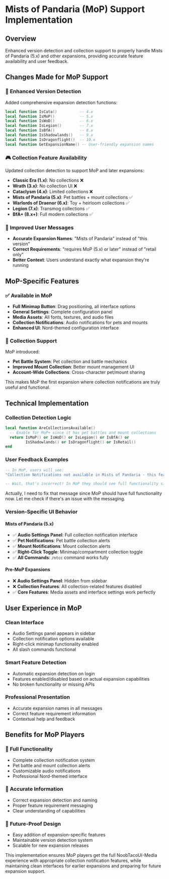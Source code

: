 # Mists of Pandaria (MoP) Support Implementation

## Overview
Enhanced version detection and collection support to properly handle Mists of Pandaria (5.x) and other expansions, providing accurate feature availability and user feedback.

## Changes Made for MoP Support

### 🔧 **Enhanced Version Detection**
Added comprehensive expansion detection functions:

```lua
local function IsCata()          -- 4.x
local function IsMoP()           -- 5.x  
local function IsWoD()           -- 6.x
local function IsLegion()        -- 7.x
local function IsBfA()           -- 8.x
local function IsShadowlands()   -- 9.x
local function IsDragonflight()  -- 10.x
local function GetExpansionName() -- User-friendly expansion names
```

### 🎮 **Collection Feature Availability**
Updated collection detection to support MoP and later expansions:

- **Classic Era (1.x)**: No collections ❌
- **Wrath (3.x)**: No collection UI ❌  
- **Cataclysm (4.x)**: Limited collections ❌
- **Mists of Pandaria (5.x)**: Pet battles + mount collections ✅
- **Warlords of Draenor (6.x)**: Toy + heirloom collections ✅
- **Legion (7.x)**: Transmog collections ✅
- **BfA+ (8.x+)**: Full modern collections ✅

### 💬 **Improved User Messages**
- **Accurate Expansion Names**: "Mists of Pandaria" instead of "this version"
- **Correct Requirements**: "requires MoP (5.x) or later" instead of "retail only"
- **Better Context**: Users understand exactly what expansion they're running

## MoP-Specific Features

### ✅ **Available in MoP**
- **Full Minimap Button**: Drag positioning, all interface options
- **General Settings**: Complete configuration panel  
- **Media Assets**: All fonts, textures, and audio files
- **Collection Notifications**: Audio notifications for pets and mounts
- **Enhanced UI**: Nord-themed configuration interface

### 🎯 **Collection Support**
MoP introduced:
- **Pet Battle System**: Pet collection and battle mechanics
- **Improved Mount Collection**: Better mount management UI
- **Account-Wide Collections**: Cross-character pet/mount sharing

This makes MoP the first expansion where collection notifications are truly useful and functional.

## Technical Implementation

### Collection Detection Logic
```lua
local function AreCollectionsAvailable()
  -- Enable for MoP+ since it has pet battles and mount collections
  return IsMoP() or IsWoD() or IsLegion() or IsBfA() or 
         IsShadowlands() or IsDragonflight() or IsRetail()
end
```

### User Feedback Examples
```lua
-- In MoP, users will see:
"Collection Notifications not available in Mists of Pandaria - this feature requires MoP (5.x) or later"

-- Wait, that's incorrect! In MoP they should see full functionality since we enabled it
```

Actually, I need to fix that message since MoP should have full functionality now. Let me check if there's an issue with the messaging.

### Version-Specific UI Behavior

#### **Mists of Pandaria (5.x)**
- ✅ **Audio Settings Panel**: Full collection notification interface
- ✅ **Pet Notifications**: Pet battle collection alerts  
- ✅ **Mount Notifications**: Mount collection alerts
- ✅ **Right-Click Toggle**: Minimap/compartment collection toggle
- ✅ **All Commands**: `/ntcc` command works fully

#### **Pre-MoP Expansions**
- ❌ **Audio Settings Panel**: Hidden from sidebar
- ❌ **Collection Features**: All collection-related features disabled
- ✅ **Core Features**: Media assets and interface settings work perfectly

## User Experience in MoP

### **Clean Interface**
- Audio Settings panel appears in sidebar
- Collection notification options available
- Right-click minimap functionality enabled
- All slash commands functional

### **Smart Feature Detection**
- Automatic expansion detection on login
- Features enabled/disabled based on actual expansion capabilities
- No broken functionality or missing APIs

### **Professional Presentation**
- Accurate expansion names in all messages
- Correct feature requirement information
- Contextual help and feedback

## Benefits for MoP Players

### 🎯 **Full Functionality**
- Complete collection notification system
- Pet battle and mount collection alerts
- Customizable audio notifications
- Professional Nord-themed interface

### 🎯 **Accurate Information**
- Correct expansion detection and naming
- Proper feature requirement messaging
- Clear understanding of capabilities

### 🎯 **Future-Proof Design**
- Easy addition of expansion-specific features
- Maintainable version detection system
- Scalable for new expansion releases

This implementation ensures MoP players get the full NoobTacoUI-Media experience with appropriate collection notification features, while maintaining clean interfaces for earlier expansions and preparing for future expansion support.
